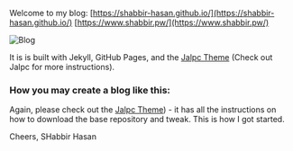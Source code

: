 Welcome to my blog: [https://shabbir-hasan.github.io/](https://shabbir-hasan.github.io/) [https://www.shabbir.pw/](https://www.shabbir.pw/)

![Blog](https://shabbir-hasan.github.io/ScreenShot.png)

It is is built with Jekyll, GitHub Pages, and the [Jalpc Theme](https://github.com/jarrekk/Jalpc)
(Check out Jalpc for more instructions).

### How you may create a blog like this:

Again, please check out the [Jalpc Theme](https://github.com/jarrekk/Jalpc)) - it has all the instructions
on how to download the base repository and tweak. This is how I got started.

Cheers,
SHabbir Hasan
